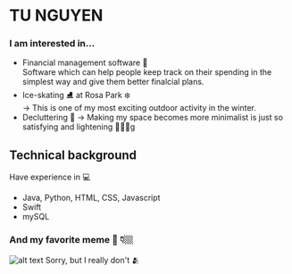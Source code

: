# TU NGUYEN 
### I am interested in...
- Financial management software 💸 <br />Software which can help people keep track on their spending in the simplest way and give them better finalcial plans.
- Ice-skating ⛸ at Rosa Park ❄️  
 -> This is one of my most exciting outdoor activity in the winter.  
- Decluttering 🏡 
 -> Making my space becomes more minimalist is just so satisfying and lightening 🧘🏻‍♀️g
## Technical background
Have experience in 💻
- Java, Python, HTML, CSS, Javascript
- Swift
- mySQL
### And my favorite meme 🥵 👇🏼
![alt text](https://imgix.ranker.com/user_node_img/50106/1002119104/original/1002119104-photo-u1)
Sorry, but I really don't 🫂
